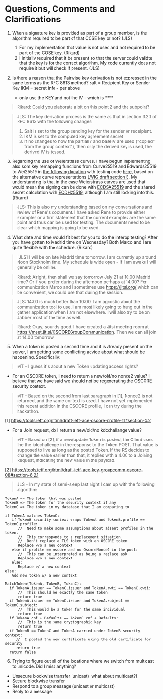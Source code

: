 # Questions, Comments and Clarifications

1. When a signature key is provided as part of a group member, is the algorithm required to be part of that COSE key or not?  (JLS)
    1. For my implementation that value is not used and not required to be part of the COSE key. (Rikard)
    2. I initially required that it be present so that the server could validte that the key is for the correct algorithm.  My code currently does not require it but will check if present. (JLS)

2. Is there a reason that the Pairwise key derivation is not expressed in the same terms as the RFC 8613 method?
   salt = Recipient Key or Sender Key
   IKM = secret
   info - per above
   - only use the KEY and not the IV - which is ****

> Rikard: Could you elaborate a bit on this point 2 and the subpoint?

> JLS:  The key derivation process is the same as that in section 3.2.1 of RFC 8613 with the following changes:
> 1. Salt is set to the group sending key for the sender or receipient.
> 2. IKM is set to the computed key agreement secret
> 3. If no changes to how the partialIV and baseIV are used ("copied" from the group context"), then only the derived key is used, the derived IV is tossed.

3. Regarding the use of Weierstrass curves. I have begun implementing also som key remapping functions from Curve25519 and Edwards25519 to Wei25519 in 
[the following location](https://github.com/rikard-sics/californium/blob/group_oscore/cf-oscore/src/main/java/org/eclipse/californium/oscore/group/KeyRemapping.java#L296) with testing code [here](https://github.com/rikard-sics/californium/blob/group_oscore/cf-oscore/src/test/java/org/eclipse/californium/oscore/group/KeyRemappingTest.java#L163), based on the alternative curve representations [LWIG draft section E](https://tools.ietf.org/html/draft-ietf-lwig-curve-representations-10#appendix-E).
My understanding is that in the case Weierstrass curves are used that would mean the signing can be done with [ECDSA25519](https://tools.ietf.org/html/draft-ietf-lwig-curve-representations-10#section-10.2) and the shared secret calculation with [ECDH25519](https://tools.ietf.org/html/draft-ietf-lwig-curve-representations-10#section-10.3), although I am still looking into this. (Rikard)

> JLS:  This is also my understanding based on my conversations and review of Rene's document.
> I have asked Rene to provide either examples or a firm statement that the current examples are the same point and thus can be used for testing.
> The documents need to be clear which mapping is going to be used.

4. What date and time would fit best for you to do the interop testing? After you have gotten to Madrid time on Wednesday? Both Marco and I are quite flexible with the schedule. (Rikard)

>   [JLS] I will be on late Madrid time tomorrow.  I am currently up around Noon Stockholm time.  My schedule is wide open - If I am awake I will generally be online.

> Rikard: Alright, then shall we say tomorrow July 21 at 10.00 Madrid time? Or if you prefer during the afternoon perhaps at 14.00? For communication Marco and I sometimes use https://jitsi.org/ which can be convenient, we could use that during the session.

> JLS: 14:00 is much better than 10:00.  I am agnostic about the communication tool to use.  I am most likely going to hang out in the gather application when I am not elsewhere.  I will also try to be on Jabber most of the time as well.

> Rikard: Okay, sounds good. I have created a Jitsi meeting room at https://meet.jit.si/OSCOREGroupCommunication. Then we can all join at 14.00 tomorrow.

5. When a token is posted a second time and it is already present on the server, I am getting some conflicting advice about what should be happening.  Specifically:

> MT - I guess it's about a new Token updating access rights?

  - For an OSCORE token, I need to return a new/old/no nonce2 value?  I believe that we have said we should not be regenerating the OSCORE security context.
  
> MT - Based on the second from last paragraph in [1], Nonce2 is not returned, and the same context is used. I have not yet implemented this recent addition in the OSCORE profile, I can try during the hackathon.

[1] https://tools.ietf.org/html/draft-ietf-ace-oscore-profile-11#section-4.2

  - For a Join request, do I return a new/old/no kdcchallange value?

> MT - Based on [2], if a new/update Token is posted, the Client uses the the kdcchallenge in the response to the Token POST. That value is supposed to live as long as the posted Token. If the RS decides to change the value earlier than that, it replies with a 4.00 to a Joining Request, indicating the new value in the payload.

[2] https://tools.ietf.org/html/draft-ietf-ace-key-groupcomm-oscore-08#section-6.2.1

> JLS - In my state of semi-sleep last night I cam up with the following algorithm:
~~~
TokenA => The token that was posted
TokenB => The token for the security context if any
TokenC => The token in my database that I am comparing to

if TokenA matches TokenC:
   if TokenB security context wraps TokenA and TokenB.profile == TokenC.profile:
      //  Need to make some assumptions about absent profiles in the token.
      //  This corresponds to a replacement situation
      //  Don't replace a TLS token with an OSCORE token
      Replace w/o a new context
   else if profile == oscore and no OscoreNonce1 in the post:
      //  This can be interpreted as being a replace ask
      Replace w/o a new context
   else:
      Replace w/ a new context
else:
   Add new token w/ a new context

MatchToken(TokenA, TokenB, TokenC):
  if TokenA.issuer == TokenC.issuer and TokenA.cwti == TokenC.cwti:
      //  This should be exactly the same token
      return true
  if TokenA.issuer == TokenC.issuer and TokenA.subject == TokenC.subject:
      //  This would be a token for the same individual
      return true
  if TokenA.cnf + Defaults == TokenC.cnf + Defaults:
      //  This is the same cryptographic key
      return true
  if TokenB == TokenC and TokenA carried under TokenB security context:
     //  I posted the new certificate using the old certificate for security
     return true
  return false
~~~

6.  Trying to figure out all of the locations where we switch from multicast to unicode.  Did I miss anything?
*  Unsecure blockwise transfer (unicast) (what about multicast?)
*  Secure blockwise transfer
*  Respond to a group message (unicast or multicast)
*  Reply to a message
